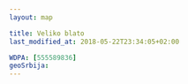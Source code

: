 ```yaml
---
layout: map

title: Veliko blato
last_modified_at: 2018-05-22T23:34:05+02:00

WDPA: [555589836]
geoSrbija:
---
```

